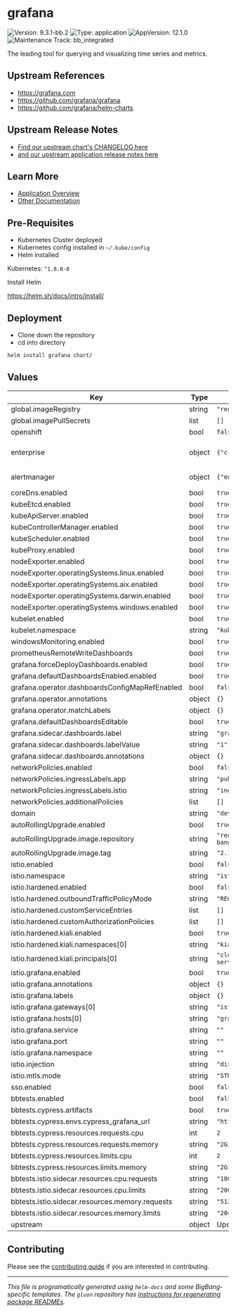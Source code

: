 <!-- Warning: Do not manually edit this file. See notes on gluon + helm-docs at the end of this file for more information. -->
# grafana

![Version: 9.3.1-bb.2](https://img.shields.io/badge/Version-9.3.1--bb.2-informational?style=flat-square) ![Type: application](https://img.shields.io/badge/Type-application-informational?style=flat-square) ![AppVersion: 12.1.0](https://img.shields.io/badge/AppVersion-12.1.0-informational?style=flat-square) ![Maintenance Track: bb_integrated](https://img.shields.io/badge/Maintenance_Track-bb_integrated-green?style=flat-square)

The leading tool for querying and visualizing time series and metrics.

## Upstream References

- <https://grafana.com>
- <https://github.com/grafana/grafana>
- <https://github.com/grafana/helm-charts>

## Upstream Release Notes

- [Find our upstream chart's CHANGELOG here](https://github.com/grafana/helm-charts/tree/main/charts/grafana#upgrading-an-existing-release-to-a-new-major-version)
- [and our upstream application release notes here](https://grafana.com/docs/grafana/latest/release-notes/)

## Learn More

- [Application Overview](docs/overview.md)
- [Other Documentation](docs/)

## Pre-Requisites

- Kubernetes Cluster deployed
- Kubernetes config installed in `~/.kube/config`
- Helm installed

Kubernetes: `^1.8.0-0`

Install Helm

https://helm.sh/docs/intro/install/

## Deployment

- Clone down the repository
- cd into directory

```bash
helm install grafana chart/
```

## Values

| Key | Type | Default | Description |
|-----|------|---------|-------------|
| global.imageRegistry | string | `"registry1.dso.mil"` | Overrides the Docker registry globally for all images |
| global.imagePullSecrets | list | `[]` |  |
| openshift | bool | `false` |  |
| enterprise | object | `{"createSecret":false,"license":null}` | Toggle creation of Enterprise License Secret See https://docs-bigbang.dso.mil/latest/packages/grafana/docs/enterprise |
| alertmanager | object | `{"enabled":true}` | kube-prometheus-stack dashboard backward-compatibility values |
| coreDns.enabled | bool | `true` |  |
| kubeEtcd.enabled | bool | `true` |  |
| kubeApiServer.enabled | bool | `true` |  |
| kubeControllerManager.enabled | bool | `true` |  |
| kubeScheduler.enabled | bool | `true` |  |
| kubeProxy.enabled | bool | `true` |  |
| nodeExporter.enabled | bool | `true` |  |
| nodeExporter.operatingSystems.linux.enabled | bool | `true` |  |
| nodeExporter.operatingSystems.aix.enabled | bool | `true` |  |
| nodeExporter.operatingSystems.darwin.enabled | bool | `true` |  |
| nodeExporter.operatingSystems.windows.enabled | bool | `true` |  |
| kubelet.enabled | bool | `true` |  |
| kubelet.namespace | string | `"kube-system"` |  |
| windowsMonitoring.enabled | bool | `true` |  |
| prometheusRemoteWriteDashboards | bool | `true` |  |
| grafana.forceDeployDashboards.enabled | bool | `true` |  |
| grafana.defaultDashboardsEnabled.enabled | bool | `true` |  |
| grafana.operator.dashboardsConfigMapRefEnabled | bool | `false` |  |
| grafana.operator.annotations | object | `{}` |  |
| grafana.operator.matchLabels | object | `{}` |  |
| grafana.defaultDashboardsEditable | bool | `true` |  |
| grafana.sidecar.dashboards.label | string | `"grafana_dashboard"` |  |
| grafana.sidecar.dashboards.labelValue | string | `"1"` |  |
| grafana.sidecar.dashboards.annotations | object | `{}` |  |
| networkPolicies.enabled | bool | `false` |  |
| networkPolicies.ingressLabels.app | string | `"public-ingressgateway"` |  |
| networkPolicies.ingressLabels.istio | string | `"ingressgateway"` |  |
| networkPolicies.additionalPolicies | list | `[]` |  |
| domain | string | `"dev.bigbang.mil"` |  |
| autoRollingUpgrade.enabled | bool | `true` | Enable BigBang specific autoRollingUpgrade support |
| autoRollingUpgrade.image.repository | string | `"registry1.dso.mil/ironbank/big-bang/base"` |  |
| autoRollingUpgrade.image.tag | string | `"2.1.0"` |  |
| istio.enabled | bool | `false` |  |
| istio.namespace | string | `"istio-system"` |  |
| istio.hardened.enabled | bool | `false` |  |
| istio.hardened.outboundTrafficPolicyMode | string | `"REGISTRY_ONLY"` |  |
| istio.hardened.customServiceEntries | list | `[]` |  |
| istio.hardened.customAuthorizationPolicies | list | `[]` |  |
| istio.hardened.kiali.enabled | bool | `true` |  |
| istio.hardened.kiali.namespaces[0] | string | `"kiali"` |  |
| istio.hardened.kiali.principals[0] | string | `"cluster.local/ns/kiali/sa/kiali-service-account"` |  |
| istio.grafana.enabled | bool | `true` |  |
| istio.grafana.annotations | object | `{}` |  |
| istio.grafana.labels | object | `{}` |  |
| istio.grafana.gateways[0] | string | `"istio-system/main"` |  |
| istio.grafana.hosts[0] | string | `"grafana.{{ .Values.domain }}"` |  |
| istio.grafana.service | string | `""` |  |
| istio.grafana.port | string | `""` |  |
| istio.grafana.namespace | string | `""` |  |
| istio.injection | string | `"disabled"` |  |
| istio.mtls.mode | string | `"STRICT"` |  |
| sso.enabled | bool | `false` |  |
| bbtests.enabled | bool | `false` |  |
| bbtests.cypress.artifacts | bool | `true` |  |
| bbtests.cypress.envs.cypress_grafana_url | string | `"http://grafana:80"` |  |
| bbtests.cypress.resources.requests.cpu | int | `2` |  |
| bbtests.cypress.resources.requests.memory | string | `"2Gi"` |  |
| bbtests.cypress.resources.limits.cpu | int | `2` |  |
| bbtests.cypress.resources.limits.memory | string | `"2Gi"` |  |
| bbtests.istio.sidecar.resources.cpu.requests | string | `"100m"` |  |
| bbtests.istio.sidecar.resources.cpu.limits | string | `"2000m"` |  |
| bbtests.istio.sidecar.resources.memory.requests | string | `"512Mi"` |  |
| bbtests.istio.sidecar.resources.memory.limits | string | `"2048Mi"` |  |
| upstream | object | Upstream chart values | Values to pass to [the upstream grafana chart](https://github.com/grafana/helm-charts/blob/main/charts/grafana/values.yaml) |

## Contributing

Please see the [contributing guide](./CONTRIBUTING.md) if you are interested in contributing.

---

_This file is programatically generated using `helm-docs` and some BigBang-specific templates. The `gluon` repository has [instructions for regenerating package READMEs](https://repo1.dso.mil/big-bang/product/packages/gluon/-/blob/master/docs/bb-package-readme.md)._

